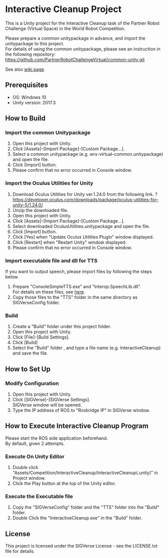# Interactive Cleanup Project

This is a Unity project for the Interactive Cleanup task of the Partner Robot Challenge (Virtual Space) in the World Robot Competition.

Please prepare a common unitypackage in advance, and import the unitypackage to this project.  
For details of using the common unitypackage, please see an instruction in the following repository:
https://github.com/PartnerRobotChallengeVirtual/common-unity.git

See also [wiki page](https://github.com/PartnerRobotChallengeVirtual/interactive-cleanup-unity/wiki).

## Prerequisites

- OS: Windows 10
- Unity version: 2017.3

## How to Build

### Import the common Unitypackage

1. Open this project with Unity.
2. Click [Assets]-[Import Package]-[Custom Package...].
3. Select a common unitypackage (e.g. wrs-virtual-common.unitypackage) and open the file.
4. Click [Import] button.
5. Please confirm that no error occurred in Console window.

### Import the Oculus Utilities for Unity

1. Download Oculus Utilities for Unity ver.1.24.0 from the following link. ?
https://developer.oculus.com/downloads/package/oculus-utilities-for-unity-5/1.24.0/
2. Unzip the downloaded file.
3. Open this project with Unity.
4. Click [Assets]-[Import Package]-[Custom Package...].
5. Select downloaded OculusUtilities.unitypackage and open the file.
6. Click [Import] button.
7. Click [Yes] when "Update Oculus Utilities Plugin" window displayed.
8. Click [Restart] when "Restart Unity" window displayed.
9. Please confirm that no error occurred in Console window.

### Import executable file and dll for TTS
If you want to output speech, please import files by following the steps below.
1. Prepare "ConsoleSimpleTTS.exe" and "Interop.SpeechLib.dll".  
For details on these files, see [here](https://github.com/PartnerRobotChallengeVirtual/console-simple-tts).
2. Copy those files to the "TTS" folder in the same directory as SIGVerseConfig folder.

### Build
1. Create a "Build" folder under this project folder.
2. Open this project with Unity.
3. Click [File]-[Build Settings].
4. Click [Build]
5. Select the "Build" folder , and type a file name (e.g. InteractiveCleanup) and save the file.


## How to Set Up

### Modify Configuration

1. Open this project with Unity.
2. Click [SIGVerse]-[SIGVerse Settings].  
SIGVerse window will be opened.
3. Type the IP address of ROS to "Rosbridge IP" in SIGVerse window.

## How to Execute Interactive Cleanup Program

Please start the ROS side application beforehand.  
By default, given 2 attempts.

### Execute On Unity Editor
1. Double click "Assets/Competition/InteractiveCleanup/InteractiveCleanup(.unity)" in Project window.
2. Click the Play button at the top of the Unity editor.

### Execute the Executable file
1. Copy the "SIGVerseConfig" folder and the "TTS" folder into the "Build" folder.
2. Double Click the "InteractiveCleanup.exe" in the "Build" folder.

## License

This project is licensed under the SIGVerse License - see the LICENSE.txt file for details.
